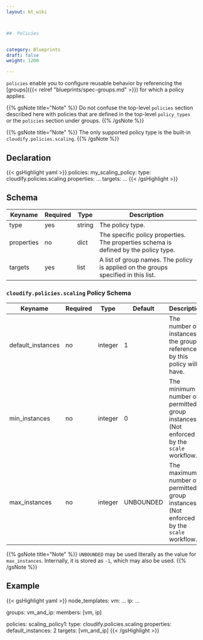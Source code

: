 ```yaml
---
layout: bt_wiki



##  Policies


category: Blueprints
draft: false
weight: 1200

---
```


`policies` enable you to configure reusable behavior by referencing the [groups]({{< relref "blueprints/spec-groups.md" >}}) for which a policy applies.

{{% gsNote title="Note" %}}
Do not confuse the top-level `policies` section described here with policies that are defined in the top-level `policy_types` or the `policies` section under groups.
{{% /gsNote %}}

{{% gsNote title="Note" %}}
The only supported policy type is the built-in `cloudify.policies.scaling`.
{{% /gsNote %}}

## Declaration

{{< gsHighlight  yaml >}}
policies:
  my_scaling_policy:
    type: cloudify.policies.scaling
    properties:
      ...
    targets: ...
{{< /gsHighlight >}}


## Schema

Keyname     | Required | Type        | Description
----------- | -------- | ----        | -----------
type        | yes      | string      | The policy type.
properties  | no       | dict        | The specific policy properties. The properties schema is defined by the policy type.
targets     | yes      | list        | A list of group names. The policy is applied on the groups specified in this list.

### `cloudify.policies.scaling` Policy Schema

Keyname           | Required | Type     | Default   | Description
-----------       | -------- | ----     | ---       | -----------
default_instances | no       | integer  | 1         | The number of instances the groups referenced by this policy will have.
min_instances     | no       | integer  | 0         | The minimum number of permitted group instances. (Not enforced by the `scale` workflow.)
max_instances     | no       | integer  | UNBOUNDED | The maximum number of permitted group instances. (Not enforced by the `scale` workflow.)

{{% gsNote title="Note" %}}
`UNBOUNDED` may be used literally as the value for `max_instances`. Internally, it is stored as `-1`, which may also be used.
{{% /gsNote %}}

## Example

{{< gsHighlight  yaml >}}
node_templates:
  vm: ...
  ip: ...

groups:
  vm_and_ip:
    members: [vm, ip]

policies:
  scaling_policy1:
    type: cloudify.policies.scaling
    properties:
      default_instances: 2
    targets: [vm_and_ip]
{{< /gsHighlight >}}
